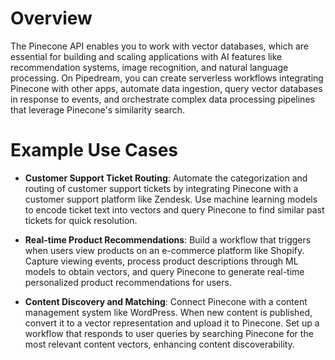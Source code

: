 # Overview

The Pinecone API enables you to work with vector databases, which are essential for building and scaling applications with AI features like recommendation systems, image recognition, and natural language processing. On Pipedream, you can create serverless workflows integrating Pinecone with other apps, automate data ingestion, query vector databases in response to events, and orchestrate complex data processing pipelines that leverage Pinecone's similarity search.

# Example Use Cases

- **Customer Support Ticket Routing**: Automate the categorization and routing of customer support tickets by integrating Pinecone with a customer support platform like Zendesk. Use machine learning models to encode ticket text into vectors and query Pinecone to find similar past tickets for quick resolution.

- **Real-time Product Recommendations**: Build a workflow that triggers when users view products on an e-commerce platform like Shopify. Capture viewing events, process product descriptions through ML models to obtain vectors, and query Pinecone to generate real-time personalized product recommendations for users.

- **Content Discovery and Matching**: Connect Pinecone with a content management system like WordPress. When new content is published, convert it to a vector representation and upload it to Pinecone. Set up a workflow that responds to user queries by searching Pinecone for the most relevant content vectors, enhancing content discoverability.

